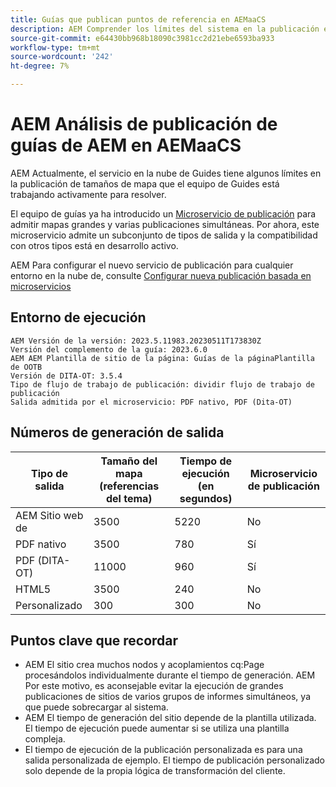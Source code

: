 ```yaml
---
title: Guías que publican puntos de referencia en AEMaaCS
description: AEM Comprender los límites del sistema en la publicación en Cloud de.
source-git-commit: e64430bb968b18090c3981cc2d21ebe6593ba933
workflow-type: tm+mt
source-wordcount: '242'
ht-degree: 7%

---
```



# AEM Análisis de publicación de guías de AEM en AEMaaCS

AEM Actualmente, el servicio en la nube de Guides tiene algunos límites en la publicación de tamaños de mapa que el equipo de Guides está trabajando activamente para resolver.

El equipo de guías ya ha introducido un [Microservicio de publicación](publish-microservice-architecture-and-performance.md) para admitir mapas grandes y varias publicaciones simultáneas. Por ahora, este microservicio admite un subconjunto de tipos de salida y la compatibilidad con otros tipos está en desarrollo activo.

AEM Para configurar el nuevo servicio de publicación para cualquier entorno en la nube de, consulte [Configurar nueva publicación basada en microservicios](configure-microservices.md)

## Entorno de ejecución

    AEM Versión de la versión: 2023.5.11983.20230511T173830Z
    Versión del complemento de la guía: 2023.6.0
    AEM AEM Plantilla de sitio de la página: Guías de la páginaPlantilla de OOTB
    Versión de DITA-OT: 3.5.4
    Tipo de flujo de trabajo de publicación: dividir flujo de trabajo de publicación
    Salida admitida por el microservicio: PDF nativo, PDF (Dita-OT)

## Números de generación de salida

| Tipo de salida | Tamaño del mapa (referencias del tema) | Tiempo de ejecución (en segundos) | Microservicio de publicación |
|---------------|------------------------------|----------------------------|-----------------------|
| AEM Sitio web de | 3500 | 5220 | No |
| PDF nativo | 3500 | 780 | Sí |
| PDF (DITA-OT) | 11000 | 960 | Sí |
| HTML5 | 3500 | 240 | No |
| Personalizado | 300 | 300 | No |

## Puntos clave que recordar

- AEM El sitio crea muchos nodos y acoplamientos cq:Page procesándolos individualmente durante el tiempo de generación. AEM Por este motivo, es aconsejable evitar la ejecución de grandes publicaciones de sitios de varios grupos de informes simultáneos, ya que puede sobrecargar al sistema.
- AEM El tiempo de generación del sitio depende de la plantilla utilizada. El tiempo de ejecución puede aumentar si se utiliza una plantilla compleja.
- El tiempo de ejecución de la publicación personalizada es para una salida personalizada de ejemplo. El tiempo de publicación personalizado solo depende de la propia lógica de transformación del cliente.
